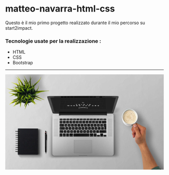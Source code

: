 # matteo-navarra-html-css


Questo è il mio primo progetto  realizzato durante il mio percorso su start2impact.


### Tecnologie usate per la realizzazione :
- HTML 
- CSS 
- Bootstrap
****
<img src="https://github.com/Matteo-Navarra/matteo-navarra-html-css/blob/master/img/imgH.jpg?raw=true" width="550">
